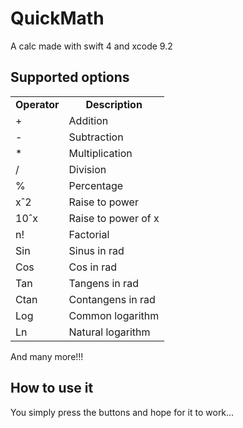 QuickMath
==========
A calc made with swift 4 and xcode 9.2

Supported options
-------------------
<table>
  <tr align="center">
    <td><b>Operator</b></td>
    <td><b>Description</b></td>
  <tr align="left">
    <td>+</td>
    <td>Addition</td>
  </tr>
  <tr align="left">
    <td>-</td>
    <td>Subtraction</td>
  </tr>
  <tr align="left">
    <td>*</td>
    <td>Multiplication</td>
  </tr>
  <tr align="left">
    <td>/</td>
    <td>Division</td>
  </tr>
  <tr align="left">
    <td>%</td>
    <td>Percentage</td>
  </tr>
  <tr align="left">
    <td>xˆ2</td>
    <td>Raise to power</td>
  </tr>
  <tr align="left">
    <td>10ˆx</td>
    <td>Raise to power of x</td>
  </tr>
    <tr align="left">
    <td>n!</td>
    <td>Factorial</td>
  </tr>
    <tr align="left">
    <td>Sin</td>
    <td>Sinus in rad</td>
  </tr>
  <tr align="left">
    <td>Cos</td>
    <td>Cos in rad</td>
  </tr>
  <tr align="left">
    <td>Tan</td>
    <td>Tangens in rad</td>
  </tr>
  <tr align="left">
    <td>Ctan</td>
    <td>Contangens in rad</td>
  </tr>
  <tr align="left">
    <td>Log</td>
    <td>Common logarithm</td>
  </tr>
  <tr align="left">
    <td>Ln</td>
    <td>Natural logarithm</td>
  </tr>
</table>
And many more!!!


How to use it
-------------
You simply press the buttons and hope for it to work...


